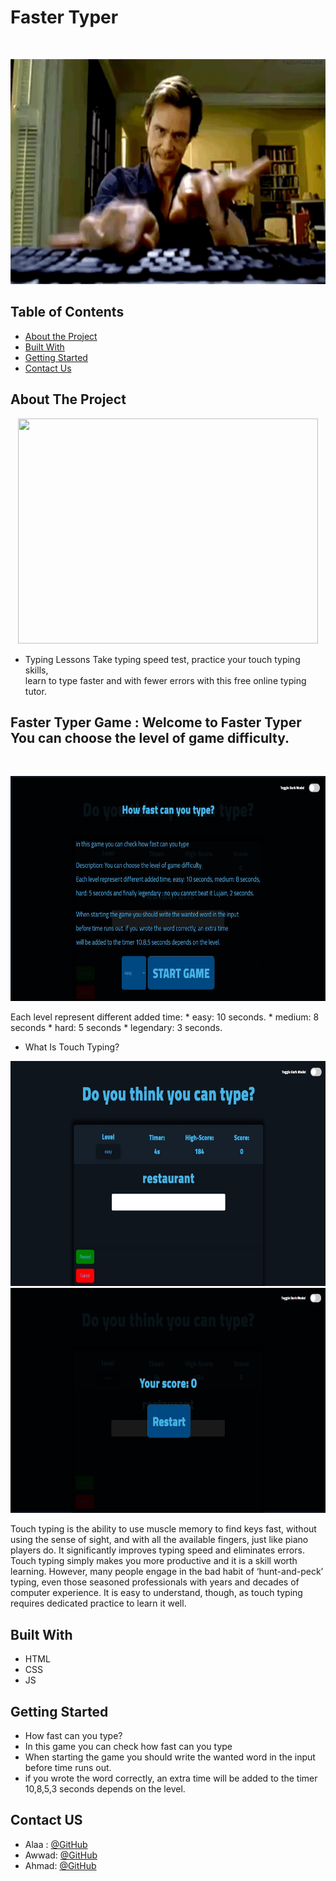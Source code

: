 
# Faster Typer 

<!-- PROJECT LOGO -->
<br />

<p align="center">
  <img src="Typer1.gif" width=720px height=360px />
</p>


<!-- TABLE OF CONTENTS -->
## Table of Contents

* [About the Project](#about-the-project)
* [Built With](#built-with)
* [Getting Started](#getting-started)
* [Contact Us](#contact)


<!-- ABOUT THE PROJECT -->
## About The Project
<p align="center">
  <img src="Typer.gif" width=480px height=360px; />
</p>

* Typing Lessons
Take typing speed test, practice your touch typing skills,<br>learn to type faster and with 
fewer errors with this free online typing tutor.


<h2>Faster Typer Game : Welcome to Faster Typer You can choose the level of game difficulty.</h2><br>
<p align="center">
  <img src="game1.jpg" width=720px height=360px />
</p>
Each level represent different added time:
* easy: 10 seconds.
* medium: 8 seconds
* hard: 5 seconds 
* legendary: 3 seconds.  


* What Is Touch Typing?
<p align="center">
  <img src="game2.jpg" width=720px height=360px />
  <img src="game3.jpg" width=720px height=360px />
</p>
Touch typing is the ability to use muscle memory to find keys fast, without using the sense of sight, and with all the available fingers, just like piano players do. It significantly improves typing speed and eliminates errors. Touch typing simply makes you more productive and it is a skill worth learning. However, many people engage in the bad habit of ‘hunt-and-peck’ typing, even those seasoned professionals with years and decades of computer experience. It  is easy to understand,
though, as touch typing requires dedicated practice to learn it well.


## Built With
* HTML
* CSS
* JS


<!-- GETTING STARTED -->
## Getting Started
* How fast can you type?
* In this game you can check how fast can you type
* When starting the game you should write the wanted word in the input before time runs out. 
* if you wrote the word correctly, an extra time will be added to the timer 10,8,5,3 seconds depends on the level.


<!-- Contact US -->
## Contact US

* Alaa : [@GitHub](https://github.com/alaabashiyi)
* Awwad: [@GitHub](https://github.com/muhammadawwad9)
* Ahmad: [@GitHub](https://github.com/ahmad420)

